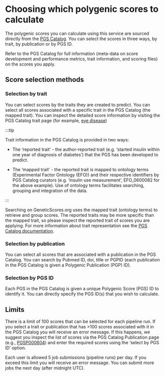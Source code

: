 # Choosing which polygenic scores to calculate

The polygenic scores you can calculate using this service are sourced directly from the [PGS Catalog](https://pgscatalog.org). You can select the scores in three ways, by trait, by publication or by PGS ID.

Refer to the PGS Catalog for full information (meta-data on score development and performance metrics, trait information, and scoring files) on the scores you apply.

## Score selection methods

### Selection by trait

You can select scores by the traits they are created to predict. You can select all scores associated with a specific trait in the PGS Catalog (the mapped trait). You can inspect the detailed score information by visiting the PGS Catalog trait page (for example, [eye disease](https://www.pgscatalog.org/trait/EFO_0003966/))


:::tip

Trait information in the PGS Catalog is provided in two ways:

* The ‘reported trait’ - the author-reported trait (e.g. ‘started insulin within one year of diagnosis of diabetes’) that the PGS has been developed to predict.

* The ‘mapped trait’ - the reported trait is mapped to ontology terms (Experimental Factor Ontology (EFO)) and their respective identifiers by PGS Catalog curators (e.g. ‘insulin use measurement’, EFO_0600082 for the above example). Use of ontology terms facilitates searching, grouping and integration of the data.

:::

Searching on GeneticScores.org uses the mapped trait (ontology terms) to retrieve and group scores. The reported traits may be more specific than the mapped trait, so please inspect the reported trait of scores you are applying. For more information about trait representation see the [PGS Catalog documentation](https://www.pgscatalog.org/docs/#desc_trait).

### Selection by publication

You can select all scores that are associated with a publication in the PGS Catalog. You can search by Pubmed ID, doi, title or PGPID (each publication in the PGS Catalog is given a Polygenic Publication (PGP) ID).

### Selection by PGS ID

Each PGS in the PGS Catalog is given a unique Polygenic Score (PGS) ID to identify it. You can directly specify the PGS ID(s) that you wish to calculate.

## Limits

There is a limit of 100 scores that can be selected for each pipeline run. If you select a trait or publication that has >100 scores associated with it in the PGS Catalog you will receive an error message. If this happens, we suggest you inspect the list of scores via the PGS Catalog Publication page (e.g., [PGSP000604](https://www.pgscatalog.org/publication/PGP000604/)) and enter the required scores using the ‘select by PGS ID’ option.

Each user is allowed 5 job submissions (pipeline runs) per day. If you exceed this limit you will receive an error message. You can submit more jobs the next day (after midnight UTC).

